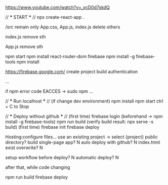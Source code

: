 https://www.youtube.com/watch?v=_ycD0d7skdQ

// **\*** START **\*** //
npx create-react-app .

/src
remain only App.css, App.js, index.js
delete others

index.js
remove sth

App.js
remove sth

npm start
npm install react-router-dom firebase
npm install -g firebase-tools
npm install

https://firebase.google.com/
create project
build authentication

...

if npm error code EACCES -> sudo npm ...

// **\*** Run localhost **\*** //
(if change dev environment) npm install
npm start
ctrl + C to Stop

// **\*** Deploy without github **\*** //
(first time) firebase login (beforehand -> npm install -g firebase-tools)
npm run build
(verify build result: npx serve -s build)
(first time) firebase init
firebase deploy

Hosting:configure files...
use an existing project -> select {project}
public directory? build
single-page app? N
auto deploy with github? N
index.html exist overwrite? N

setup workflow before deploy? N
automatic deploy? N

after that, while code changing

npm run build
firebase deploy
